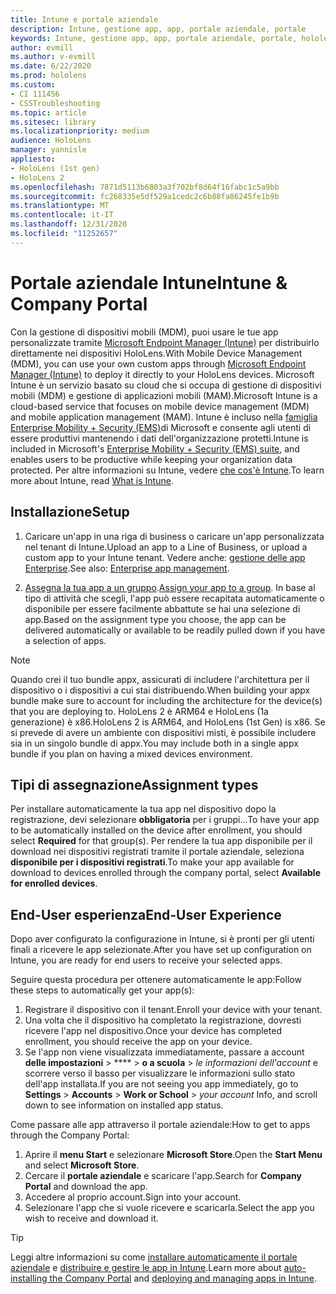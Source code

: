 ```yaml
---
title: Intune e portale aziendale
description: Intune, gestione app, app, portale aziendale, portale
keywords: Intune, gestione app, app, portale aziendale, portale, hololens
author: evmill
ms.author: v-evmill
ms.date: 6/22/2020
ms.prod: hololens
ms.custom:
- CI 111456
- CSSTroubleshooting
ms.topic: article
ms.sitesec: library
ms.localizationpriority: medium
audience: HoloLens
manager: yannisle
appliesto:
- HoloLens (1st gen)
- HoloLens 2
ms.openlocfilehash: 7871d5113b6803a3f702bf8d64f16fabc1c5a9bb
ms.sourcegitcommit: fc268335e5df529a1cedc2c6b88fa86245fe1b9b
ms.translationtype: MT
ms.contentlocale: it-IT
ms.lasthandoff: 12/31/2020
ms.locfileid: "11252657"
---
```

# <span data-ttu-id="7e4d4-104">Portale aziendale Intune</span><span class="sxs-lookup"><span data-stu-id="7e4d4-104">Intune & Company Portal</span></span>

<span data-ttu-id="7e4d4-105">Con la gestione di dispositivi mobili (MDM), puoi usare le tue app personalizzate tramite [Microsoft Endpoint Manager (Intune)](https://docs.microsoft.com/intune/windows-holographic-for-business) per distribuirlo direttamente nei dispositivi HoloLens.</span><span class="sxs-lookup"><span data-stu-id="7e4d4-105">With Mobile Device Management (MDM), you can use your own custom apps through [Microsoft Endpoint Manager (Intune)](https://docs.microsoft.com/intune/windows-holographic-for-business) to deploy it directly to your HoloLens devices.</span></span> <span data-ttu-id="7e4d4-106">Microsoft Intune è un servizio basato su cloud che si occupa di gestione di dispositivi mobili (MDM) e gestione di applicazioni mobili (MAM).</span><span class="sxs-lookup"><span data-stu-id="7e4d4-106">Microsoft Intune is a cloud-based service that focuses on mobile device management (MDM) and mobile application management (MAM).</span></span> <span data-ttu-id="7e4d4-107">Intune è incluso nella [famiglia Enterprise Mobility + Security (EMS)](https://www.microsoft.com/microsoft-365/enterprise-mobility-security)di Microsoft e consente agli utenti di essere produttivi mantenendo i dati dell'organizzazione protetti.</span><span class="sxs-lookup"><span data-stu-id="7e4d4-107">Intune is included in Microsoft's [Enterprise Mobility + Security (EMS) suite](https://www.microsoft.com/microsoft-365/enterprise-mobility-security), and enables users to be productive while keeping your organization data protected.</span></span> <span data-ttu-id="7e4d4-108">Per altre informazioni su Intune, vedere [che cos'è Intune](https://docs.microsoft.com/mem/intune/fundamentals/what-is-intune).</span><span class="sxs-lookup"><span data-stu-id="7e4d4-108">To learn more about Intune, read [What is Intune](https://docs.microsoft.com/mem/intune/fundamentals/what-is-intune).</span></span>

## <span data-ttu-id="7e4d4-109">Installazione</span><span class="sxs-lookup"><span data-stu-id="7e4d4-109">Setup</span></span>

1. <span data-ttu-id="7e4d4-110">Caricare un'app in una riga di business o caricare un'app personalizzata nel tenant di Intune.</span><span class="sxs-lookup"><span data-stu-id="7e4d4-110">Upload an app to a Line of Business, or upload a custom app to your Intune tenant.</span></span> <span data-ttu-id="7e4d4-111">Vedere anche: [gestione delle app Enterprise](https://docs.microsoft.com/windows/client-management/mdm/enterprise-app-management).</span><span class="sxs-lookup"><span data-stu-id="7e4d4-111">See also: [Enterprise app management](https://docs.microsoft.com/windows/client-management/mdm/enterprise-app-management).</span></span>

2. <span data-ttu-id="7e4d4-112">[Assegna la tua app a un gruppo](https://docs.microsoft.com/mem/intune/apps/apps-deploy).</span><span class="sxs-lookup"><span data-stu-id="7e4d4-112">[Assign your app to a group](https://docs.microsoft.com/mem/intune/apps/apps-deploy).</span></span> <span data-ttu-id="7e4d4-113">In base al tipo di attività che scegli, l'app può essere recapitata automaticamente o disponibile per essere facilmente abbattute se hai una selezione di app.</span><span class="sxs-lookup"><span data-stu-id="7e4d4-113">Based on the assignment type you choose, the app can be delivered automatically or available to be readily pulled down if you have a selection of apps.</span></span>

> [!NOTE]
> <span data-ttu-id="7e4d4-114">Quando crei il tuo bundle appx, assicurati di includere l'architettura per il dispositivo o i dispositivi a cui stai distribuendo.</span><span class="sxs-lookup"><span data-stu-id="7e4d4-114">When building your appx bundle make sure to account for including the architecture for the device(s) that you are deploying to.</span></span> <span data-ttu-id="7e4d4-115">HoloLens 2 è ARM64 e HoloLens (1a generazione) è x86.</span><span class="sxs-lookup"><span data-stu-id="7e4d4-115">HoloLens 2 is ARM64, and HoloLens (1st Gen) is x86.</span></span> <span data-ttu-id="7e4d4-116">Se si prevede di avere un ambiente con dispositivi misti, è possibile includere sia in un singolo bundle di appx.</span><span class="sxs-lookup"><span data-stu-id="7e4d4-116">You may include both in a single appx bundle if you plan on having a mixed devices environment.</span></span>

## <span data-ttu-id="7e4d4-117">Tipi di assegnazione</span><span class="sxs-lookup"><span data-stu-id="7e4d4-117">Assignment types</span></span>

<span data-ttu-id="7e4d4-118">Per installare automaticamente la tua app nel dispositivo dopo la registrazione, devi selezionare **obbligatoria** per i gruppi...</span><span class="sxs-lookup"><span data-stu-id="7e4d4-118">To have your app to be automatically installed on the device after enrollment, you should select **Required** for that group(s).</span></span>
<span data-ttu-id="7e4d4-119">Per rendere la tua app disponibile per il download nei dispositivi registrati tramite il portale aziendale, seleziona **disponibile per i dispositivi registrati**.</span><span class="sxs-lookup"><span data-stu-id="7e4d4-119">To make your app available for download to devices enrolled through the company portal, select **Available for enrolled devices**.</span></span>

## <span data-ttu-id="7e4d4-120">End-User esperienza</span><span class="sxs-lookup"><span data-stu-id="7e4d4-120">End-User Experience</span></span>

<span data-ttu-id="7e4d4-121">Dopo aver configurato la configurazione in Intune, si è pronti per gli utenti finali a ricevere le app selezionate.</span><span class="sxs-lookup"><span data-stu-id="7e4d4-121">After you have set up configuration on Intune, you are ready for end users to receive your selected apps.</span></span>

<span data-ttu-id="7e4d4-122">Seguire questa procedura per ottenere automaticamente le app:</span><span class="sxs-lookup"><span data-stu-id="7e4d4-122">Follow these steps to automatically get your app(s):</span></span>

1. <span data-ttu-id="7e4d4-123">Registrare il dispositivo con il tenant.</span><span class="sxs-lookup"><span data-stu-id="7e4d4-123">Enroll your device with your tenant.</span></span>
2. <span data-ttu-id="7e4d4-124">Una volta che il dispositivo ha completato la registrazione, dovresti ricevere l'app nel dispositivo.</span><span class="sxs-lookup"><span data-stu-id="7e4d4-124">Once your device has completed enrollment, you should receive the app on your device.</span></span>
3. <span data-ttu-id="7e4d4-125">Se l'app non viene visualizzata immediatamente, passare a account **delle impostazioni**  >  \*\*\*\*  >  **o a scuola**  >  *le informazioni dell'account* e scorrere verso il basso per visualizzare le informazioni sullo stato dell'app installata.</span><span class="sxs-lookup"><span data-stu-id="7e4d4-125">If you are not seeing you app immediately, go to **Settings** > **Accounts** > **Work or School** > *your account* Info, and scroll down to see information on installed app status.</span></span>

<span data-ttu-id="7e4d4-126">Come passare alle app attraverso il portale aziendale:</span><span class="sxs-lookup"><span data-stu-id="7e4d4-126">How to get to apps through the Company Portal:</span></span>

1. <span data-ttu-id="7e4d4-127">Aprire il **menu Start** e selezionare **Microsoft Store**.</span><span class="sxs-lookup"><span data-stu-id="7e4d4-127">Open the **Start Menu** and select **Microsoft Store**.</span></span>
2. <span data-ttu-id="7e4d4-128">Cercare il **portale aziendale** e scaricare l'app.</span><span class="sxs-lookup"><span data-stu-id="7e4d4-128">Search for **Company Portal** and download the app.</span></span>
3. <span data-ttu-id="7e4d4-129">Accedere al proprio account.</span><span class="sxs-lookup"><span data-stu-id="7e4d4-129">Sign into your account.</span></span>
4. <span data-ttu-id="7e4d4-130">Selezionare l'app che si vuole ricevere e scaricarla.</span><span class="sxs-lookup"><span data-stu-id="7e4d4-130">Select the app you wish to receive and download it.</span></span>

> [!Tip]
> <span data-ttu-id="7e4d4-131">Leggi altre informazioni su come [installare automaticamente il portale aziendale](https://docs.microsoft.com/mem/intune/apps/company-portal-app) e [distribuire e gestire le app in Intune](https://docs.microsoft.com/mem/intune/fundamentals/windows-holographic-for-business#deploy-and-manage-apps).</span><span class="sxs-lookup"><span data-stu-id="7e4d4-131">Learn more about [auto-installing the Company Portal](https://docs.microsoft.com/mem/intune/apps/company-portal-app) and [deploying and managing apps in Intune](https://docs.microsoft.com/mem/intune/fundamentals/windows-holographic-for-business#deploy-and-manage-apps).</span></span>
